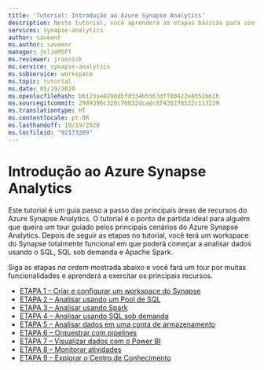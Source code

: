 ```yaml
---
title: 'Tutorial: Introdução ao Azure Synapse Analytics'
description: Neste tutorial, você aprenderá as etapas básicas para configurar e usar o Azure Synapse Analytics.
services: synapse-analytics
author: saveenr
ms.author: saveenr
manager: julieMSFT
ms.reviewer: jrasnick
ms.service: synapse-analytics
ms.subservice: workspace
ms.topic: tutorial
ms.date: 05/19/2020
ms.openlocfilehash: b6123ae0298dbfd334b5563dff80422e8552b61b
ms.sourcegitcommit: 2989396c328c70832dcadc8f435270522c113229
ms.translationtype: HT
ms.contentlocale: pt-BR
ms.lasthandoff: 10/19/2020
ms.locfileid: "92173309"
---
```

# <a name="get-started-with-azure-synapse-analytics"></a>Introdução ao Azure Synapse Analytics

Este tutorial é um guia passo a passo das principais áreas de recursos do Azure Synapse Analytics. O tutorial é o ponto de partida ideal para alguém que queira um tour guiado pelos principais cenários do Azure Synapse Analytics. Depois de seguir as etapas no tutorial, você terá um workspace do Synapse totalmente funcional em que poderá começar a analisar dados usando o SQL, SQL sob demanda e Apache Spark.







Siga as etapas *na ordem* mostrada abaixo e você fará um tour por muitas funcionalidades e aprenderá a exercitar os principais recursos.

* [ETAPA 1 – Criar e configurar um workspace do Synapse](get-started-create-workspace.md)
* [ETAPA 2 – Analisar usando um Pool de SQL](get-started-analyze-sql-pool.md)
* [ETAPA 3 – Analisar usando Spark](get-started-analyze-spark.md)
* [ETAPA 4 – Analisar usando SQL sob demanda](get-started-analyze-sql-on-demand.md)
* [ETAPA 5 – Analisar dados em uma conta de armazenamento](get-started-analyze-storage.md)
* [ETAPA 6 – Orquestrar com pipelines](get-started-pipelines.md)
* [ETAPA 7 – Visualizar dados com o Power BI](get-started-visualize-power-bi.md)
* [ETAPA 8 – Monitorar atividades](get-started-monitor.md)
* [ETAPA 9 – Explorar o Centro de Conhecimento](get-started-knowledge-center.md)
